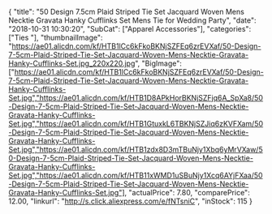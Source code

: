 {
	"title": "50 Design 7.5cm Plaid Striped Tie Set Jacquard Woven Mens Necktie Gravata Hanky Cufflinks Set Mens Tie for Wedding Party",
	"date": "2018-10-31 10:30:20",
	"SubCat": ["Apparel Accessories"],
	"categories": ["Ties "],
	"thumbnailImage": "https://ae01.alicdn.com/kf/HTB1lCc6kFkoBKNjSZFEq6zrEVXaf/50-Design-7-5cm-Plaid-Striped-Tie-Set-Jacquard-Woven-Mens-Necktie-Gravata-Hanky-Cufflinks-Set.jpg_220x220.jpg",
	"BigImage": ["https://ae01.alicdn.com/kf/HTB1lCc6kFkoBKNjSZFEq6zrEVXaf/50-Design-7-5cm-Plaid-Striped-Tie-Set-Jacquard-Woven-Mens-Necktie-Gravata-Hanky-Cufflinks-Set.jpg","https://ae01.alicdn.com/kf/HTB1D8APkHorBKNjSZFjq6A_SpXa8/50-Design-7-5cm-Plaid-Striped-Tie-Set-Jacquard-Woven-Mens-Necktie-Gravata-Hanky-Cufflinks-Set.jpg","https://ae01.alicdn.com/kf/HTB1GtuxkL6TBKNjSZJiq6zKVFXam/50-Design-7-5cm-Plaid-Striped-Tie-Set-Jacquard-Woven-Mens-Necktie-Gravata-Hanky-Cufflinks-Set.jpg","https://ae01.alicdn.com/kf/HTB1zdx8D3mTBuNjy1Xbq6yMrVXaw/50-Design-7-5cm-Plaid-Striped-Tie-Set-Jacquard-Woven-Mens-Necktie-Gravata-Hanky-Cufflinks-Set.jpg","https://ae01.alicdn.com/kf/HTB11xWMD1uSBuNjy1Xcq6AYjFXaa/50-Design-7-5cm-Plaid-Striped-Tie-Set-Jacquard-Woven-Mens-Necktie-Gravata-Hanky-Cufflinks-Set.jpg"],
	"actualPrice": 7.80,
	"comparePrice": 12.00,
	"linkurl": "http://s.click.aliexpress.com/e/fNTsniC",
	"inStock": 115
}
